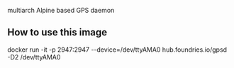 multiarch Alpine based GPS daemon

## How to use this image

docker run -it -p 2947:2947 --device=/dev/ttyAMA0 hub.foundries.io/gpsd -D2 /dev/ttyAMA0
